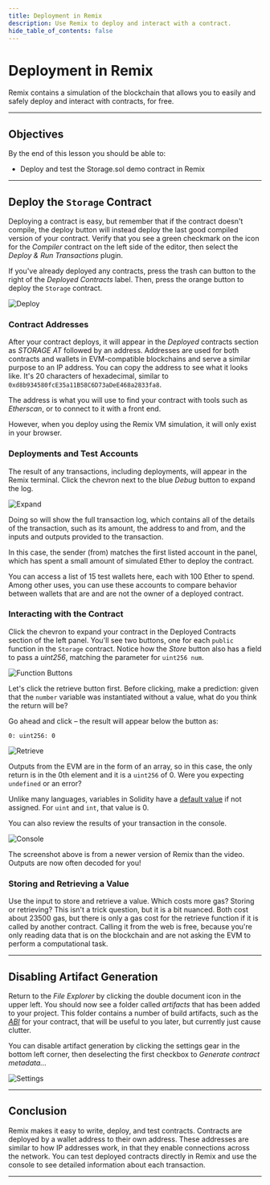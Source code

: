 ```yaml
---
title: Deployment in Remix
description: Use Remix to deploy and interact with a contract.
hide_table_of_contents: false
---
```


# Deployment in Remix

Remix contains a simulation of the blockchain that allows you to easily and safely deploy and interact with contracts, for free.

---

## Objectives

By the end of this lesson you should be able to:

- Deploy and test the Storage.sol demo contract in Remix

---

## Deploy the `Storage` Contract

Deploying a contract is easy, but remember that if the contract doesn't compile, the deploy button will instead deploy the last good compiled version of your contract. Verify that you see a green checkmark on the icon for the _Compiler_ contract on the left side of the editor, then select the _Deploy & Run Transactions_ plugin.

If you've already deployed any contracts, press the trash can button to the right of the _Deployed Contracts_ label. Then, press the orange button to deploy the `Storage` contract.

![Deploy](/images/learn/introduction-to-solidity/deploy-button.png)

### Contract Addresses

After your contract deploys, it will appear in the _Deployed_ contracts section as _STORAGE AT_ followed by an address. Addresses are used for both contracts and wallets in EVM-compatible blockchains and serve a similar purpose to an IP address. You can copy the address to see what it looks like. It's 20 characters of hexadecimal, similar to `0xd8b934580fcE35a11B58C6D73aDeE468a2833fa8`.

The address is what you will use to find your contract with tools such as _Etherscan_, or to connect to it with a front end.

However, when you deploy using the Remix VM simulation, it will only exist in your browser.

### Deployments and Test Accounts

The result of any transactions, including deployments, will appear in the Remix terminal. Click the chevron next to the blue _Debug_ button to expand the log.

![Expand](/images/learn/introduction-to-solidity/remix-deploy-chevron.png)

Doing so will show the full transaction log, which contains all of the details of the transaction, such as its amount, the address to and from, and the inputs and outputs provided to the transaction.

In this case, the sender (from) matches the first listed account in the panel, which has spent a small amount of simulated Ether to deploy the contract.

You can access a list of 15 test wallets here, each with 100 Ether to spend. Among other uses, you can use these accounts to compare behavior between wallets that are and are not the owner of a deployed contract.

### Interacting with the Contract

Click the chevron to expand your contract in the Deployed Contracts section of the left panel. You'll see two buttons, one for each `public` function in the `Storage` contract. Notice how the _Store_ button also has a field to pass a _uint256_, matching the parameter for `uint256 num`.

![Function Buttons](/images/learn/introduction-to-solidity/remix-contract-buttons.png)

Let's click the retrieve button first. Before clicking, make a prediction: given that the `number` variable was instantiated without a value, what do you think the return will be?

Go ahead and click – the result will appear below the button as:

```text
0: uint256: 0
```

![Retrieve](/images/learn/introduction-to-solidity/remix-retrieve.png)

Outputs from the EVM are in the form of an array, so in this case, the only return is in the 0th element and it is a `uint256` of 0. Were you expecting `undefined` or an error?

Unlike many languages, variables in Solidity have a [default value] if not assigned. For `uint` and `int`, that value is 0.

You can also review the results of your transaction in the console.

![Console](/images/learn/introduction-to-solidity/remix-transaction-console.png)

The screenshot above is from a newer version of Remix than the video. Outputs are now often decoded for you!

### Storing and Retrieving a Value

Use the input to store and retrieve a value. Which costs more gas? Storing or retrieving? This isn't a trick question, but it is a bit nuanced. Both cost about 23500 gas, but there is only a gas cost for the retrieve function if it is called by another contract. Calling it from the web is free, because you're only reading data that is on the blockchain and are not asking the EVM to perform a computational task.

---

## Disabling Artifact Generation

Return to the _File Explorer_ by clicking the double document icon in the upper left. You should now see a folder called _artifacts_ that has been added to your project. This folder contains a number of build artifacts, such as the [_ABI_] for your contract, that will be useful to you later, but currently just cause clutter.

You can disable artifact generation by clicking the settings gear in the bottom left corner, then deselecting the first checkbox to _Generate contract metadata..._

![Settings](/images/learn/introduction-to-solidity/remix-settings.png)

---

## Conclusion

Remix makes it easy to write, deploy, and test contracts. Contracts are deployed by a wallet address to their own address. These addresses are similar to how IP addresses work, in that they enable connections across the network. You can test deployed contracts directly in Remix and use the console to see detailed information about each transaction.

---


[default value]: https://docs.soliditylang.org/en/v0.8.17/control-structures.html#scoping-and-declarations
[_ABI_]: https://docs.soliditylang.org/en/v0.8.13/abi-spec.html
